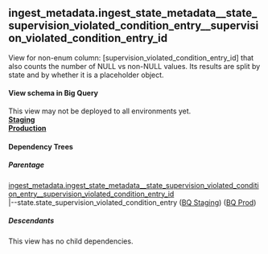## ingest_metadata.ingest_state_metadata__state_supervision_violated_condition_entry__supervision_violated_condition_entry_id
View for non-enum column: [supervision_violated_condition_entry_id]
 that also counts the number of NULL vs non-NULL values. Its results are split by state
 and by whether it is a placeholder object.

#### View schema in Big Query
This view may not be deployed to all environments yet.<br/>
[**Staging**](https://console.cloud.google.com/bigquery?pli=1&p=recidiviz-staging&page=table&project=recidiviz-staging&d=ingest_metadata&t=ingest_state_metadata__state_supervision_violated_condition_entry__supervision_violated_condition_entry_id)
<br/>
[**Production**](https://console.cloud.google.com/bigquery?pli=1&p=recidiviz-123&page=table&project=recidiviz-123&d=ingest_metadata&t=ingest_state_metadata__state_supervision_violated_condition_entry__supervision_violated_condition_entry_id)
<br/>

#### Dependency Trees

##### Parentage
[ingest_metadata.ingest_state_metadata\__state_supervision_violated_condition_entry\__supervision_violated_condition_entry_id](../ingest_metadata/ingest_state_metadata__state_supervision_violated_condition_entry__supervision_violated_condition_entry_id.md) <br/>
|--state.state_supervision_violated_condition_entry ([BQ Staging](https://console.cloud.google.com/bigquery?pli=1&p=recidiviz-staging&page=table&project=recidiviz-staging&d=state&t=state_supervision_violated_condition_entry)) ([BQ Prod](https://console.cloud.google.com/bigquery?pli=1&p=recidiviz-123&page=table&project=recidiviz-123&d=state&t=state_supervision_violated_condition_entry)) <br/>


##### Descendants
This view has no child dependencies.
